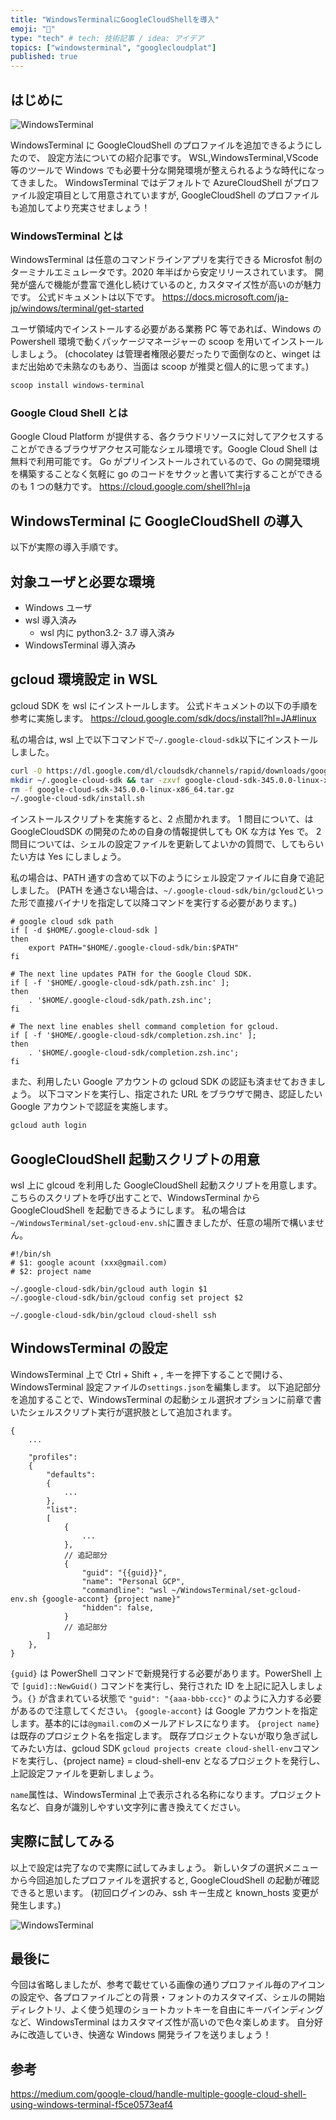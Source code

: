 ```yaml
---
title: "WindowsTerminalにGoogleCloudShellを導入"
emoji: "🐙"
type: "tech" # tech: 技術記事 / idea: アイデア
topics: ["windowsterminal", "googlecloudplat"]
published: true
---
```


## はじめに

![WindowsTerminal](https://storage.googleapis.com/zenn-user-upload/4c89bc08a22c1aebc6d24ece.png)

WindowsTerminal に GoogleCloudShell のプロファイルを追加できるようにしたので、 設定方法についての紹介記事です。
WSL,WindowsTerminal,VScode 等のツールで Windows でも必要十分な開発環境が整えられるような時代になってきました。
WindowsTerminal ではデフォルトで AzureCloudShell がプロファイル設定項目として用意されていますが, GoogleCloudShell のプロファイルも追加してより充実させましょう！

### WindowsTerminal とは

WindowsTerminal は任意のコマンドラインアプリを実行できる Microsfot 制のターミナルエミュレータです。2020 年半ばから安定リリースされています。
開発が盛んで機能が豊富で進化し続けているのと, カスタマイズ性が高いのが魅力です。
公式ドキュメントは以下です。
https://docs.microsoft.com/ja-jp/windows/terminal/get-started

ユーザ領域内でインストールする必要がある業務 PC 等であれば、Windows の Powershell 環境で動くパッケージマネージャーの scoop を用いてインストールしましょう。
(chocolatey は管理者権限必要だったりで面倒なのと、winget はまだ出始めで未熟なのもあり、当面は scoop が推奨と個人的に思ってます。)

```bash
scoop install windows-terminal
```

### Google Cloud Shell とは

Google Cloud Platform が提供する、各クラウドリソースに対してアクセスすることができるブラウザアクセス可能なシェル環境です。Google Cloud Shell は無料で利用可能です。
Go がプリインストールされているので、Go の開発環境を構築することなく気軽に go のコードをサクッと書いて実行することができるのも 1 つの魅力です。
https://cloud.google.com/shell?hl=ja

## WindowsTerminal に GoogleCloudShell の導入

以下が実際の導入手順です。

## 対象ユーザと必要な環境

- Windows ユーザ
- wsl 導入済み
  - wsl 内に python3.2- 3.7 導入済み
- WindowsTerminal 導入済み

## gcloud 環境設定 in WSL

gcloud SDK を wsl にインストールします。
公式ドキュメントの以下の手順を参考に実施します。
https://cloud.google.com/sdk/docs/install?hl=JA#linux

私の場合は, wsl 上で以下コマンドで`~/.google-cloud-sdk`以下にインストールしました。

```bash
curl -O https://dl.google.com/dl/cloudsdk/channels/rapid/downloads/google-cloud-sdk-345.0.0-linux-x86_64.tar.gz
mkdir ~/.google-cloud-sdk && tar -zxvf google-cloud-sdk-345.0.0-linux-x86_64.tar.gz -C ~/.google-cloud-sdk --strip-components 1
rm -f google-cloud-sdk-345.0.0-linux-x86_64.tar.gz
~/.google-cloud-sdk/install.sh
```

インストールスクリプトを実施すると、2 点聞かれます。
1 問目について、は GoogleCloudSDK の開発のための自身の情報提供しても OK な方は Yes で。
2 問目については、シェルの設定ファイルを更新してよいかの質問で、してもらいたい方は Yes にしましょう。

私の場合は、PATH 通すの含めて以下のようにシェル設定ファイルに自身で追記しました。
(PATH を通さない場合は、`~/.google-cloud-sdk/bin/gcloud`といった形で直接バイナリを指定して以降コマンドを実行する必要があります。)

```bash:.zshrc
# google cloud sdk path
if [ -d $HOME/.google-cloud-sdk ]
then
    export PATH="$HOME/.google-cloud-sdk/bin:$PATH"
fi

# The next line updates PATH for the Google Cloud SDK.
if [ -f '$HOME/.google-cloud-sdk/path.zsh.inc' ];
then
    . '$HOME/.google-cloud-sdk/path.zsh.inc';
fi

# The next line enables shell command completion for gcloud.
if [ -f '$HOME/.google-cloud-sdk/completion.zsh.inc' ];
then
    . '$HOME/.google-cloud-sdk/completion.zsh.inc';
fi

```

また、利用したい Google アカウントの gcloud SDK の認証も済ませておきましょう。
以下コマンドを実行し、指定された URL をブラウザで開き、認証したい Google アカウントで認証を実施します。

```bash
gcloud auth login
```

## GoogleCloudShell 起動スクリプトの用意

wsl 上に glcoud を利用した GoogleCloudShell 起動スクリプトを用意します。
こちらのスクリプトを呼び出すことで、WindowsTerminal から GoogleCloudShell を起動できるようにします。
私の場合は`~/WindowsTerminal/set-gcloud-env.sh`に置きましたが、任意の場所で構いません。

```bash: ~/WindowsTerminal/set-gcloud-env.sh
#!/bin/sh
# $1: google acount (xxx@gmail.com)
# $2: project name

~/.google-cloud-sdk/bin/gcloud auth login $1
~/.google-cloud-sdk/bin/gcloud config set project $2

~/.google-cloud-sdk/bin/gcloud cloud-shell ssh
```

## WindowsTerminal の設定

WindowsTerminal 上で Ctrl + Shift + , キーを押下することで開ける、WindowsTerminal 設定ファイルの`settings.json`を編集します。
以下追記部分を追加することで、WindowsTerminal の起動シェル選択オプションに前章で書いたシェルスクリプト実行が選択肢として追加されます。

```
{
    ...

    "profiles":
    {
        "defaults":
        {
            ...
        },
        "list":
        [
            {
                ...
            },
            // 追記部分
            {
                "guid": "{{guid}}",
                "name": "Personal GCP",
                "commandline": "wsl ~/WindowsTerminal/set-gcloud-env.sh {google-accont} {project name}"
                "hidden": false,
            }
            // 追記部分
        ]
    },
}

```

`{guid}` は PowerShell コマンドで新規発行する必要があります。PowerShell 上で `[guid]::NewGuid()` コマンドを実行し、発行された ID を上記に記入しましょう。`{}` が含まれている状態で `"guid": "{aaa-bbb-ccc}"` のように入力する必要があるので注意してください。
`{google-accont}` は Google アカウントを指定します。基本的には`@gmail.com`のメールアドレスになります。
`{project name}` は既存のプロジェクト名を指定します。
既存プロジェクトないが取り急ぎ試してみたい方は、gcloud SDK
`gcloud projects create cloud-shell-env`コマンドを実行し、{project name} = cloud-shell-env
となるプロジェクトを発行し、上記設定ファイルを更新しましょう。

`name`属性は、WindowsTerminal 上で表示される名称になります。プロジェクト名など、自身が識別しやすい文字列に書き換えてください。

## 実際に試してみる

以上で設定は完了なので実際に試してみましょう。
新しいタブの選択メニューから今回追加したプロファイルを選択すると, GoogleCloudShell の起動が確認できると思います。
(初回ログインのみ、ssh キー生成と known_hosts 変更が発生します。)

![WindowsTerminal](https://storage.googleapis.com/zenn-user-upload/4c89bc08a22c1aebc6d24ece.png)

## 最後に

今回は省略しましたが、参考で載せている画像の通りプロファイル毎のアイコンの設定や、各プロファイルごとの背景・フォントのカスタマイズ、シェルの開始ディレクトリ、よく使う処理のショートカットキーを自由にキーバインディングなど、WindowsTerminal はカスタマイズ性が高いので色々楽しめます。
自分好みに改造していき、快適な Windows 開発ライフを送りましょう！

## 参考

https://medium.com/google-cloud/handle-multiple-google-cloud-shell-using-windows-terminal-f5ce0573eaf4

